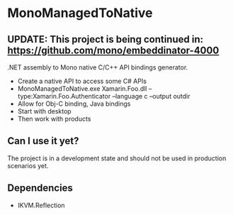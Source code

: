 MonoManagedToNative
===================

## UPDATE: This project is being continued in: https://github.com/mono/embeddinator-4000

.NET assembly to Mono native C/C++ API bindings generator.

* Create a native API to access some C# APIs
* MonoManagedToNative.exe Xamarin.Foo.dll –type:Xamarin.Foo.Authenticator –language c –output outdir
* Allow for Obj-C binding, Java bindings
* Start with desktop
* Then work with products

Can I use it yet?
-----------------

The project is in a development state and should not be used in production scenarios yet.

Dependencies
------------

* IKVM.Reflection

